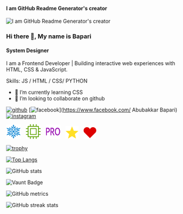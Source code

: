 #### I am GitHub Readme Generator's creator
![I am GitHub Readme Generator's creator](https://scontent.fhnd4-1.fna.fbcdn.net/v/t39.30808-6/487167781_668586445634166_5702471114049254903_n.jpg?_nc_cat=109&ccb=1-7&_nc_sid=a5f93a&_nc_ohc=phe_viAnnSQQ7kNvgF9_GBT&_nc_oc=AdlsZ-NCeuEspVm6dWdvx2NBeLpRxmdxoL6h4HaO4-tnacfFe67faZGu_ZjbsySHD7cu4xaUYlQUQGEt1ZBFNLt-&_nc_zt=23&_nc_ht=scontent.fhnd4-1.fna&_nc_gid=mFphzi2Zef7K8NzmGfvUaw&oh=00_AYHL9VNKFc1I_OC2UHrpNc03AGPKOd_wqFfTH1P1JfIRbQ&oe=67EEF971)

 
 ### Hi there 👋, My name is Bapari
#### System Designer

I am a Frontend Developer | Building interactive web experiences with HTML, CSS & JavaScript.

Skills: JS / HTML / CSS/ PYTHON

- 🌱 I’m currently learning CSS 
- 👯 I’m looking to collaborate on github 


[<img src='https://cdn.jsdelivr.net/npm/simple-icons@3.0.1/icons/github.svg' alt='github' height='40'>](https://github.com/bapari-007)  [<img src='https://cdn.jsdelivr.net/npm/simple-icons@3.0.1/icons/facebook.svg' alt='facebook' height='40'>](https://www.facebook.com/ Abubakkar Bapari)  [<img src='https://cdn.jsdelivr.net/npm/simple-icons@3.0.1/icons/instagram.svg' alt='instagram' height='40'>](https://www.instagram.com/abubakkarbapari/)  

<a href='https://archiveprogram.github.com/'><img src='https://raw.githubusercontent.com/acervenky/animated-github-badges/master/assets/acbadge.gif' width='40' height='40'></a> <a href='https://docs.github.com/en/developers'><img src='https://raw.githubusercontent.com/acervenky/animated-github-badges/master/assets/devbadge.gif' width='40' height='40'></a> <a href='https://github.com/pricing'><img src='https://raw.githubusercontent.com/acervenky/animated-github-badges/master/assets/pro.gif' width='40' height='40'></a> <a href='https://stars.github.com/'><img src='https://raw.githubusercontent.com/acervenky/animated-github-badges/master/assets/starbadge.gif' width='35' height='35'></a> <a href='https://docs.github.com/en/github/supporting-the-open-source-community-with-github-sponsors'><img src='https://raw.githubusercontent.com/acervenky/animated-github-badges/master/assets/sponsorbadge.gif' width='35' height='35'></a> 

[![trophy](https://github-profile-trophy.vercel.app/?username=bapari-007)](https://github.com/ryo-ma/github-profile-trophy)

[![Top Langs](https://github-readme-stats.vercel.app/api/top-langs/?username=bapari-007)](https://github.com/anuraghazra/github-readme-stats)

![GitHub stats](https://github-readme-stats.vercel.app/api?username=bapari-007&show_icons=true&count_private=true)  

![Vaunt Badge](https://api.vaunt.dev/v1/github/entities/bapari-007/contributions?format=svg&private=true)  

![GitHub metrics](https://metrics.lecoq.io/bapari-007)  

![GitHub streak stats](https://streak-stats.demolab.com/?user=bapari-007)  

